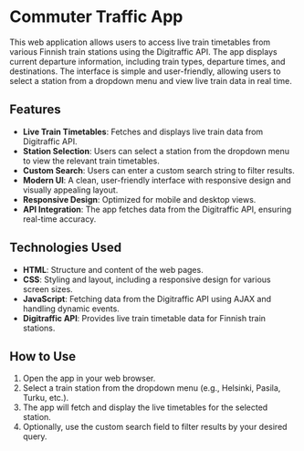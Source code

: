 # Commuter Traffic App

This web application allows users to access live train timetables from various Finnish train stations using the Digitraffic API. The app displays current departure information, including train types, departure times, and destinations. The interface is simple and user-friendly, allowing users to select a station from a dropdown menu and view live train data in real time.

## Features
- **Live Train Timetables**: Fetches and displays live train data from Digitraffic API.
- **Station Selection**: Users can select a station from the dropdown menu to view the relevant train timetables.
- **Custom Search**: Users can enter a custom search string to filter results.
- **Modern UI**: A clean, user-friendly interface with responsive design and visually appealing layout.
- **Responsive Design**: Optimized for mobile and desktop views.
- **API Integration**: The app fetches data from the Digitraffic API, ensuring real-time accuracy.

## Technologies Used
- **HTML**: Structure and content of the web pages.
- **CSS**: Styling and layout, including a responsive design for various screen sizes.
- **JavaScript**: Fetching data from the Digitraffic API using AJAX and handling dynamic events.
- **Digitraffic API**: Provides live train timetable data for Finnish train stations.

## How to Use

1. Open the app in your web browser.
2. Select a train station from the dropdown menu (e.g., Helsinki, Pasila, Turku, etc.).
3. The app will fetch and display the live timetables for the selected station.
4. Optionally, use the custom search field to filter results by your desired query.
